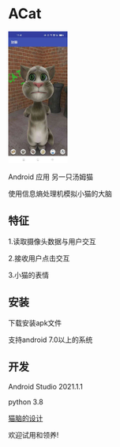 # ACat

<img src="doc/sample.jpg" width="120px" />

Android 应用 另一只汤姆猫

使用信息熵处理机模拟小猫的大脑

## 特征

1.读取摄像头数据与用户交互

2.接收用户点击交互

3.小猫的表情

## 安装

下载安装apk文件

支持android 7.0以上的系统

## 开发

Android Studio 2021.1.1

python 3.8

[猫脑的设计](./app/src/main/assets/python/readme.md)


欢迎试用和领养!
